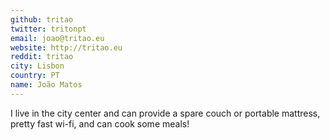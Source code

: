 ```yaml
---
github: tritao
twitter: tritonpt
email: joao@tritao.eu
website: http://tritao.eu
reddit: tritao
city: Lisbon
country: PT
name: João Matos
---
```


I live in the city center and can provide a spare couch or portable mattress, pretty fast wi-fi, and can cook some meals!
